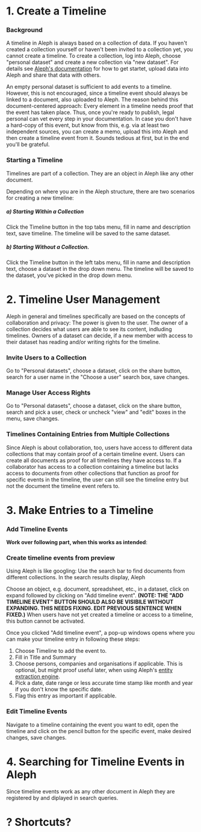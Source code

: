 
# 1. Create a Timeline

### Background

A timeline in Aleph is always based on a collection of data. If you haven't created a collection yourself or haven't been invited to a collection yet, you cannot create a timeline. To create a collection, log into Aleph, choose "personal dataset" and create a new collection via "new dataset". For details see [Aleph's documentation](https://docs.alephdata.org/) for how to get startet, upload data into Aleph and share that data with others.

An empty personal dataset is sufficient to add events to a timeline. However, this is not encouraged, since a timeline event should always be linked to a document, also uploaded to Aleph. The reason behind this document-centered approach: Every element in a timeline needs proof that the event has taken place. Thus, once you're ready to publish, legal personal can vet every step in your documentation. In case you don't have a hard-copy of this event, but know from this, e.g. via at least two independent sources, you can create a memo, upload this into Aleph and then create a timeline event from it. Sounds tedious at first, but in the end you'll be grateful.

### Starting a Timeline

Timelines are part of a collection. They are an object in Aleph like any other document.

Depending on where you are in the Aleph structure, there are two scenarios for creating a new timeline:

##### a) Starting Within a Collection

Click the Timeline button in the top tabs menu, fill in name and description text, save timeline. The timeline will be saved to the same dataset.

##### b) Starting Without a Collection.

Click the Timeline button in the left tabs menu, fill in name and description text, choose a dataset in the drop down menu. The timeline will be saved to the dataset, you've picked in the drop down menu.


# 2. Timeline User Management

Aleph in general and timelines specifically are based on the concepts of collaboration and privacy: The power is given to the user. The owner of a collection decides what users are able to see its content, indluding timelines. Owners of a dataset can decide, if a new member with access to their dataset has reading and/or writing rights for the timeline.

### Invite Users to a Collection

Go to "Personal datasets", choose a dataset, click on the share button, search for a user name in the "Choose a user" search box, save changes.

### Manage User Access Rights

Go to "Personal datasets", choose a dataset, click on the share button, search and pick a user, check or uncheck "view" and "edit" boxes in the menu, save changes.

### Timelines Containing Entries from Multiple Collections

Since Aleph is about collaboration, too, users have access to different data collections that may contain proof of a certain timeline event. Users can create all documents as proof for all timelines they have access to. If a collaborator has access to a collection containing a timeline but lacks access to documents from other collections that function as proof for specific events in the timeline, the user can still see the timeline entry but not the document the timeline event refers to.

# 3. Make Entries to a Timeline

### Add Timeline Events

**Work over following part, when this works as intended**:

### Create timeline events from preview

Using Aleph is like googling: Use the search bar to find documents from different collections. In the search results display, Aleph 

Choose an object, e.g. document, spreadsheet, etc., in a dataset, click on expand followed by clicking on "Add timeline event". **(NOTE: THE "ADD TIMELINE EVENT" BUTTON SHOULD ALSO BE VISIBILE WITHOUT EXPANDING. THIS NEEDS FIXING. EDIT PREVIOUS SENTENCE WHEN FIXED.)** When users have not yet created a timeline or access to a timeline, this button cannot be activated.

Once you clicked "Add timeline event", a pop-up windows opens where you can make your timeline entry in following these steps:

1. Choose Timeline to add the event to.
2. Fill in Title and Summary
3. Choose persons, companies and organisations if applicable. This is optional, but might proof useful later, when using Aleph's [entity extraction engine](https://docs.alephdata.org/developers/technical-faq#how-does-aleph-extract-named-entities-from-text).
4. Pick a date, date range or less accurate time stamp like month and year if you don't know the specific date.
5. Flag this entry as important if applicable.

### Edit Timeline Events

Navigate to a timeline containing the event you want to edit, open the timeline and click on the pencil button for the specific event, make desired changes, save changes.

# 4. Searching for Timeline Events in Aleph

Since timeline events work as any other document in Aleph they are registered by and diplayed in search queries.


# ? Shortcuts?

